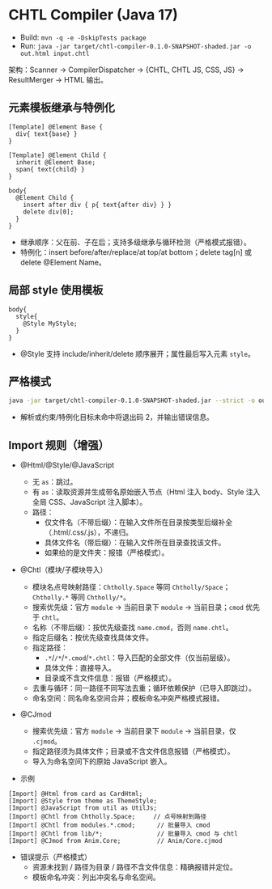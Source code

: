 # CHTL Compiler (Java 17)

- Build: `mvn -q -e -DskipTests package`
- Run: `java -jar target/chtl-compiler-0.1.0-SNAPSHOT-shaded.jar -o out.html input.chtl`

架构：Scanner -> CompilerDispatcher -> {CHTL, CHTL JS, CSS, JS} -> ResultMerger -> HTML 输出。

## 元素模板继承与特例化

```chtl
[Template] @Element Base {
  div{ text{base} }
}

[Template] @Element Child {
  inherit @Element Base;
  span{ text{child} }
}

body{
  @Element Child {
    insert after div { p{ text{after div} } }
    delete div[0];
  }
}
```

- 继承顺序：父在前、子在后；支持多级继承与循环检测（严格模式报错）。
- 特例化：insert before/after/replace/at top/at bottom；delete tag[n] 或 delete @Element Name。

## 局部 style 使用模板

```chtl
body{
  style{
    @Style MyStyle;
  }
}
```

- @Style 支持 include/inherit/delete 顺序展开；属性最后写入元素 `style`。

## 严格模式

```bash
java -jar target/chtl-compiler-0.1.0-SNAPSHOT-shaded.jar --strict -o out.html input.chtl
```

- 解析或约束/特例化目标未命中将退出码 2，并输出错误信息。

## Import 规则（增强）

- @Html/@Style/@JavaScript
  - 无 `as`：跳过。
  - 有 `as`：读取资源并生成带名原始嵌入节点（Html 注入 body、Style 注入全局 CSS、JavaScript 注入脚本）。
  - 路径：
    - 仅文件名（不带后缀）：在输入文件所在目录按类型后缀补全（.html/.css/.js），不递归。
    - 具体文件名（带后缀）：在输入文件所在目录查找该文件。
    - 如果给的是文件夹：报错（严格模式）。

- @Chtl（模块/子模块导入）
  - 模块名点号映射路径：`Chtholly.Space` 等同 `Chtholly/Space`；`Chtholly.*` 等同 `Chtholly/*`。
  - 搜索优先级：官方 `module` → 当前目录下 `module` → 当前目录；`cmod` 优先于 `chtl`。
  - 名称（不带后缀）：按优先级查找 `name.cmod`，否则 `name.chtl`。
  - 指定后缀名：按优先级查找具体文件。
  - 指定路径：
    - `.*`/`/*`/`*.cmod`/`*.chtl`：导入匹配的全部文件（仅当前层级）。
    - 具体文件：直接导入。
    - 目录或不含文件信息：报错（严格模式）。
  - 去重与循环：同一路径不同写法去重；循环依赖保护（已导入即跳过）。
  - 命名空间：同名命名空间合并；模板命名冲突严格模式报错。

- @CJmod
  - 搜索优先级：官方 `module` → 当前目录下 `module` → 当前目录，仅 `.cjmod`。
  - 指定路径须为具体文件；目录或不含文件信息报错（严格模式）。
  - 导入为命名空间下的原始 JavaScript 嵌入。

- 示例

```chtl
[Import] @Html from card as CardHtml;
[Import] @Style from theme as ThemeStyle;
[Import] @JavaScript from util as UtilJs;
[Import] @Chtl from Chtholly.Space;     // 点号映射到路径
[Import] @Chtl from modules.*.cmod;      // 批量导入 cmod
[Import] @Chtl from lib/*;               // 批量导入 cmod 与 chtl
[Import] @CJmod from Anim.Core;          // Anim/Core.cjmod
```

- 错误提示（严格模式）
  - 资源未找到 / 路径为目录 / 路径不含文件信息：精确报错并定位。
  - 模板命名冲突：列出冲突名与命名空间。